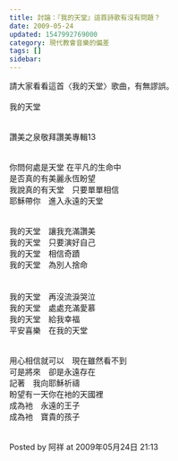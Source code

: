 ```yaml
---
title: 討論：『我的天堂』這首詩歌有沒有問題？
date: 2009-05-24
updated: 1547992769000
category: 現代教會音樂的偏差
tags: []
sidebar: 
---
```


<p>請大家看看這首〈我的天堂〉歌曲，有無謬誤。<br/><br/><!--more-->我的天堂<br/><br/><br/>讚美之泉敬拜讚美專輯13 <br/><br/><br/>你問何處是天堂 在平凡的生命中<br/>是否真的有美麗永恆盼望　<br/>我說真的有天堂　只要單單相信　<br/>耶穌帶你　進入永遠的天堂　<br/><br/><br/>我的天堂　讓我充滿讚美　<br/>我的天堂　只要演好自己　<br/>我的天堂　相信奇蹟　<br/>我的天堂　為別人捨命<br/>　<br/><br/>我的天堂　再沒流淚哭泣　<br/>我的天堂　處處充滿愛慕　<br/>我的天堂　給我幸福　<br/>平安喜樂　在我的天堂　<br/><br/><br/>用心相信就可以　現在雖然看不到　<br/>可是將來　卻是永遠存在　<br/>記著　我向耶穌祈禱　<br/>盼望有一天你在衪的天國裡　<br/>成為衪　永遠的王子　<br/>成為衪　寶貴的孩子<br/><br/><br/>Posted by 阿祥 at 2009年05月24日 21:13 
</p>